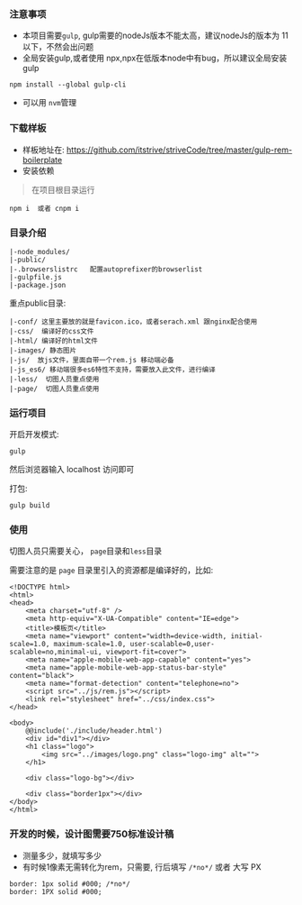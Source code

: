 ### 注意事项
- 本项目需要`gulp`, gulp需要的nodeJs版本不能太高，建议nodeJs的版本为 11以下，不然会出问题
- 全局安装gulp,或者使用 npx,npx在低版本node中有bug，所以建议全局安装gulp

```
npm install --global gulp-cli
```
- 可以用 `nvm`管理

### 下载样板
- 样板地址在: https://github.com/itstrive/striveCode/tree/master/gulp-rem-boilerplate
- 安装依赖
> 在项目根目录运行

```
npm i  或者 cnpm i
```

### 目录介绍
```
|-node_modules/
|-public/
|-.browserslistrc   配置autoprefixer的browserlist
|-gulpfile.js
|-package.json
```

重点public目录:

```
|-conf/	这里主要放的就是favicon.ico，或者serach.xml 跟nginx配合使用
|-css/  编译好的css文件
|-html/ 编译好的html文件
|-images/ 静态图片
|-js/  放js文件，里面自带一个rem.js 移动端必备
|-js_es6/ 移动端很多es6特性不支持，需要放入此文件，进行编译
|-less/  切图人员重点使用
|-page/  切图人员重点使用
```

### 运行项目

开启开发模式:
```
gulp
```
然后浏览器输入 localhost 访问即可

打包:

```
gulp build
```

### 使用

切图人员只需要关心， `page`目录和`less`目录

需要注意的是 `page` 目录里引入的资源都是编译好的，比如:

```
<!DOCTYPE html>
<html>
<head>
    <meta charset="utf-8" />
    <meta http-equiv="X-UA-Compatible" content="IE=edge">
    <title>模板页</title>
    <meta name="viewport" content="width=device-width, initial-scale=1.0, maximum-scale=1.0, user-scalable=0,user-scalable=no,minimal-ui, viewport-fit=cover">
    <meta name="apple-mobile-web-app-capable" content="yes">
    <meta name="apple-mobile-web-app-status-bar-style" content="black">
    <meta name="format-detection" content="telephone=no">
    <script src="../js/rem.js"></script>
    <link rel="stylesheet" href="../css/index.css">
</head>

<body>
    @@include('./include/header.html')
    <div id="div1"></div>
    <h1 class="logo">
        <img src="../images/logo.png" class="logo-img" alt="">
    </h1>

    <div class="logo-bg"></div>

    <div class="border1px"></div>
</body>
</html>
```

### 开发的时候，设计图需要750标准设计稿
- 测量多少，就填写多少
- 有时候1像素无需转化为rem，只需要, 行后填写 `/*no*/` 或者 大写 PX

```
border: 1px solid #000; /*no*/
border: 1PX solid #000;
```



